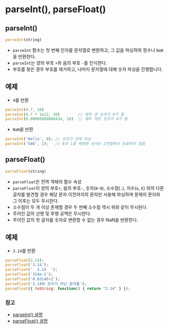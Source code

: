 # parseInt(), parseFloat()

## parseInt()
```JavaScript
parseInt(string)
```
- ```parseInt``` 함수는 첫 번째 인자를 문자열로 변환하고, 그 값을 파싱하여 정수나 ```NaN```을 반환한다.
- ```parseInt```는 양의 부호 ```+```와 음의 부호 ```-```를 인식한다. 
- 부호를 찾은 경우 부호를 제거하고, 나머지 문자열에 대해 숫자 파싱을 진행합니다.

## 예제
- ```4```를 반환
```JavaScript
parseInt(4.7, 10)
parseInt(4.7 * 1e22, 10)        // 매우 큰 숫자가 4가 됨
parseInt(0.00000000000434, 10)  // 매우 작은 숫자가 4가 됨
```

- ```NaN```을 반환
```JavaScript
parseInt('Hello', 8); // 숫자가 전혀 아님
parseInt('546', 2);   // 0과 1을 제외한 숫자는 2진법에서 유효하지 않음
```


## parseFloat()
```JavaScript
parseFloat(string)
```
- ```parseFloat```은 전역 객체의 함수 속성
- ```parseFloat```이 양의 부호```+```, 음의 부호```-```, 숫자(```0```-```9```), 소수점(```.```), 지수(```e```, ```E```) 외의 다른 글자를 발견할 경우 해당 문자 이전까지의 문자만 사용해 파싱하며 문제의 문자와 그 이후는 모두 무시한다.
- 소수점이 두 개 이상 존재할 경우 두 번째 소수점 역시 위와 같이 무시된다.
- 주어진 값의 선행 및 후행 공백은 무시한다.
- 주어진 값의 첫 글자를 숫자로 변환할 수 없는 경우 NaN을 반환한다.

## 예제
- ```3.14```를 반환
```JavaScript
parseFloat(3.14);
parseFloat('3.14');
parseFloat('  3.14  ');
parseFloat('314e-2');
parseFloat('0.0314E+2');
parseFloat('3.14와 숫자가 아닌 문자들');
parseFloat({ toString: function() { return "3.14" } });
```

### 참고
- [parseInt() 설명](https://developer.mozilla.org/ko/docs/Web/JavaScript/Reference/Global_Objects/parseInt)
- [parseFloat() 설명](https://developer.mozilla.org/ko/docs/Web/JavaScript/Reference/Global_Objects/parseFloat)

